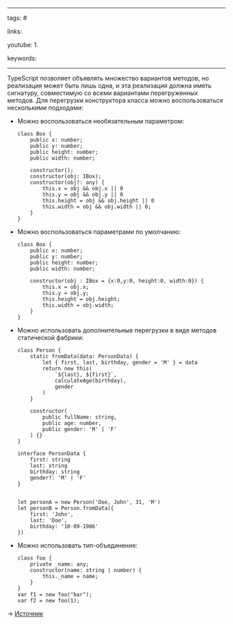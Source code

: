 ____

tags: #

links: 

youtube: 
1. 

keywords:

_____

TypeScript позволяет объявлять множество вариантов методов, но реализация может быть лишь одна, и эта реализация должна иметь сигнатуру, совместимую со всеми вариантами перегруженных методов. Для перегрузки конструктора класса можно воспользоваться несколькими подходами:  
  

- Можно воспользоваться необязательным параметром:  
      
    
    ```
    class Box {
        public x: number;
        public y: number;
        public height: number;
        public width: number;
    
        constructor();
        constructor(obj: IBox); 
        constructor(obj?: any) {    
            this.x = obj && obj.x || 0
            this.y = obj && obj.y || 0
            this.height = obj && obj.height || 0
            this.width = obj && obj.width || 0;
        }   
    }
    ```
    
- Можно воспользоваться параметрами по умолчанию:  
      
    
    ```
    class Box {
        public x: number;
        public y: number;
        public height: number;
        public width: number;
    
        constructor(obj : IBox = {x:0,y:0, height:0, width:0}) {    
            this.x = obj.x;
            this.y = obj.y;
            this.height = obj.height;
            this.width = obj.width;
        }   
    }
    ```
    
- Можно использовать дополнительные перегрузки в виде методов статической фабрики:  
      
    
    ```
    class Person {
        static fromData(data: PersonData) {
            let { first, last, birthday, gender = 'M' } = data 
            return new this(
                `${last}, ${first}`,
                calculateAge(birthday),
                gender
            )
        }
    
        constructor(
            public fullName: string,
            public age: number,
            public gender: 'M' | 'F'
        ) {}
    }
    
    interface PersonData {
        first: string
        last: string
        birthday: string
        gender?: 'M' | 'F'
    }
    
    
    let personA = new Person('Doe, John', 31, 'M')
    let personB = Person.fromData({
        first: 'John',
        last: 'Doe',
        birthday: '10-09-1986'
    })
    ```
    
- Можно использовать тип-объединение:  
      
    
    ```
    class foo {
        private _name: any;
        constructor(name: string | number) {
            this._name = name;
        }
    }
    var f1 = new foo("bar");
    var f2 = new foo(1);
    ```
    

  
→ [Источник](https://stackoverflow.com/questions/12702548/constructor-overload-in-typescript)